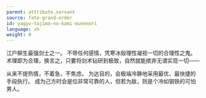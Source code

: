 ```yaml
---
parent: attribute.servant
source: fate-grand-order
id: yagyu-tajima-no-kami-munenori
language: zh
weight: 0
---
```


江户柳生最强剑士之一。
不带任何感情，凭寒冰般理性凝视一切的合理性之鬼。
术理即为合理，换言之，只要将剑术钻研到极致，自然就能摈弃无谓实现一切——

从来不提热情，不着急，不焦虑。
为达目的，会极端冷静地采用最优、最快捷的手段执行。
成为己方时会是位非常可靠的人，但若为敌，则是个冷如钢铁的可怕男人。
